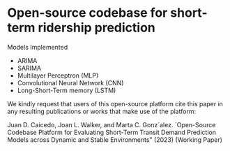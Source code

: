 # Open-source codebase for short-term ridership prediction

Models Implemented

- ARIMA
- SARIMA
- Multilayer Perceptron (MLP)
- Convolutional Neural Network (CNN)
- Long-Short-Term memory (LSTM)

We kindly request that users of this open-source platform cite this paper in any resulting publications or works that make use of the platform: 

Juan D. Caicedo, Joan L. Walker, and Marta C. Gonz´alez. `Open-Source Codebase Platform for Evaluating Short-Term Transit Demand Prediction Models across Dynamic and Stable Environments" (2023) (Working Paper) 
